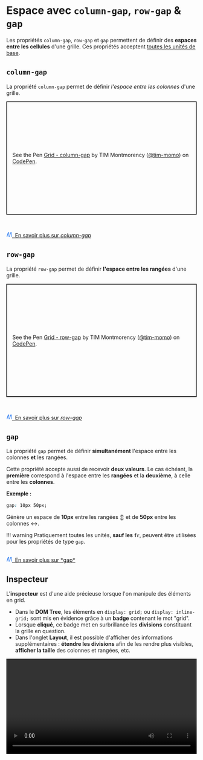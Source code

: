 # Espace avec `column-gap`, `row-gap` & `gap`

Les propriétés `column-gap`, `row-gap` et `gap` permettent de définir des **espaces entre les cellules** d'une grille. Ces propriétés acceptent [toutes les unités de base](https://tim-montmorency.com/timdoc/582-518MO/css/unites/).



## `column-gap`

La propriété `column-gap` permet de définir *l'espace entre les
colonnes* d'une grille.

<p class="codepen" data-height="300" data-default-tab="result" data-slug-hash="eYbRjKw" data-pen-title="Grid - column-gap" data-user="tim-momo" style="height: 300px; box-sizing: border-box; display: flex; align-items: center; justify-content: center; border: 2px solid; margin: 1em 0; padding: 1em;">
  <span>See the Pen <a href="https://codepen.io/tim-momo/pen/eYbRjKw">
  Grid - column-gap</a> by TIM Montmorency (<a href="https://codepen.io/tim-momo">@tim-momo</a>)
  on <a href="https://codepen.io">CodePen</a>.</span>
</p>

<br>

<a href="https://developer.mozilla.org/fr/docs/Web/CSS/column-gap" class="md-button "><img src="../../assets/mdn.svg" style="width: 15px; height: auto;">&nbsp;&nbsp;En savoir plus sur *column-gap*</a> <br>


## `row-gap`

La propriété `row-gap` permet de définir **l'espace entre les rangées**
d'une grille.

<p class="codepen" data-height="300" data-default-tab="result" data-slug-hash="mdawjjM" data-pen-title="Grid - row-gap" data-user="tim-momo" style="height: 300px; box-sizing: border-box; display: flex; align-items: center; justify-content: center; border: 2px solid; margin: 1em 0; padding: 1em;">
  <span>See the Pen <a href="https://codepen.io/tim-momo/pen/mdawjjM">
  Grid - row-gap</a> by TIM Montmorency (<a href="https://codepen.io/tim-momo">@tim-momo</a>)
  on <a href="https://codepen.io">CodePen</a>.</span>
</p>
<script async src="https://public.codepenassets.com/embed/index.js"></script>

<br>

<a href="https://developer.mozilla.org/fr/docs/Web/CSS/row-gap" class="md-button "><img src="../../assets/mdn.svg" style="width: 15px; height: auto;">&nbsp;&nbsp;En savoir plus sur *row-gap*</a> <br>


## `gap`

La propriété `gap` permet de définir **simultanément** l'espace entre
les colonnes **et** les rangées.

Cette propriété accepte aussi de recevoir **deux valeurs**. Le cas
échéant, la **première** correspond à l'espace entre les **rangées** et
la **deuxième**, à celle entre les **colonnes**.

**Exemple :**

``` css
gap: 10px 50px;
```

Génère un espace de **10px** entre les rangées ↕️ et de **50px** entre
les colonnes ↔️.

!!! warning
    Pratiquement toutes les unités, **sauf les `fr`**, peuvent être utilisées pour les propriétés de type `gap`.

<br>
<a href="https://developer.mozilla.org/fr/docs/Web/CSS/gap" class="md-button "><img src="../../assets/mdn.svg" style="width: 15px; height: auto;">&nbsp;&nbsp;En savoir plus sur *gap*</a> <br>


## Inspecteur

L'**inspecteur** est d'une aide précieuse lorsque l'on manipule des
éléments en grid.

- Dans le **DOM Tree**, les éléments en `display: grid;` ou `display: inline-grid;` sont mis en évidence grâce à un **badge** contenant le mot "grid".
- Lorsque **cliqué**, ce badge met en surbrillance les **divisions** constituant la grille en question.
- Dans l'onglet **Layout**, il est possible d'afficher des informations supplémentaires : **étendre les divisions** afin de les rendre plus visibles, **afficher la taille** des colonnes et rangées, etc.


<video src="../assets/grid-inspector-layout.mp4" width="100%" height="auto" controls>
